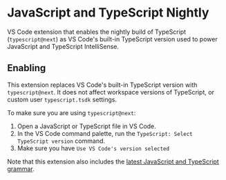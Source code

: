 # JavaScript and TypeScript Nightly

VS Code extension that enables the nightly build of TypeScript (`typescript@next`) as VS Code's built-in TypeScript version used to power JavaScript and TypeScript IntelliSense.

## Enabling
This extension replaces VS Code's built-in TypeScript version with `typescript@next`. It does not affect workspace versions of TypeScript, or custom user `typescript.tsdk` settings.

To make sure you are using `typescript@next`:

1. Open a JavaScript or TypeScript file in VS Code.
1. In the VS Code command palette, run the `TypeScript: Select TypeScript version` command.
1. Make sure you have `Use VS Code's version selected`

Note that this extension also includes the [latest JavaScript and TypeScript grammar](https://github.com/microsoft/TypeScript-TmLanguage).
